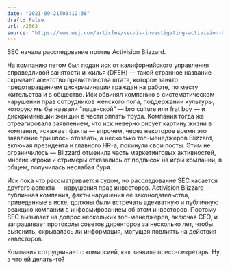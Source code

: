 ```yaml
---
date: "2021-09-21T09:12:38"
draft: False
url: /2563
source: "https://www.wsj.com/articles/sec-is-investigating-activision-blizzard-over-workplace-practices-disclosures-11632165080"
---
```


SEC начала расследование против Activision Blizzard. 

На компанию летом был подан иск от калифорнийского управления справедливой занятости и жилья (DFEH) — такой странное название скрывает агентство правительства штата, которое занято предотвращением дискриминации граждан на работе, по месту жительства и в обществе. Иск обвинял компанию в систематическом нарушении прав сотрудников женского пола, поддержании культуры, которую мы бы назвали "пацанской" — bro culture или frat boy — и дискриминации женщин в части оплаты труда. Компания тогда же отреагировала заявлением, что иск неверно рисует картину жизни в компании, искажает факты — впрочем, через некоторое время это заявление пришлось отозвать, а несколько топ-менеджеров Blizzard, включая президента и главного HR-а, покинули свои посты. Этим не ограничилось — Blizzard отменила часть маркетинговых активностей, многие игроки и стримеры отказались от подписок на игры компании, в общем, получилась неслабая буря.

Иск пока что рассматривается судом, но расследование SEC касается другого аспекта — нарушения прав инвесторов. Activision Blizzard — публичная компания, факты нарушения её законодательства, приведенные в иске, должны были встречать адекватную и публичную реакцию компании с информированием об этом инвесторов. Поэтому SEC вызывает на допрос нескольких топ-менеджеров, включая CEO, и запрашивает протоколы советов директоров за несколько лет, чтобы выяснить, скрывалась ли информация, могущая повлиять на действия инвесторов.  

Компания сотрудничает с комиссией, как заявила пресс-секретарь. Ну, а что ей делать-то?
